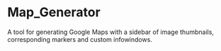 # Map_Generator
A tool for generating Google Maps with a sidebar of image thumbnails, corresponding markers and custom infowindows.
